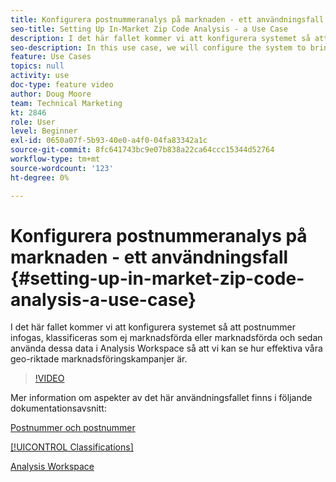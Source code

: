 ```yaml
---
title: Konfigurera postnummeranalys på marknaden - ett användningsfall
seo-title: Setting Up In-Market Zip Code Analysis - a Use Case
description: I det här fallet kommer vi att konfigurera systemet så att postnummer infogas, klassificeras som ej marknadsförda eller marknadsförda och sedan använda dessa data i Analysis Workspace så att vi kan se hur effektiva våra geo-riktade marknadsföringskampanjer är.
seo-description: In this use case, we will configure the system to bring in zip codes, classify them as in-market or out-of-market, and then use this data in Analysis Workspace so that we can see the effectiveness of our geo-targeted marketing campaigns.
feature: Use Cases
topics: null
activity: use
doc-type: feature video
author: Doug Moore
team: Technical Marketing
kt: 2846
role: User
level: Beginner
exl-id: 0650a07f-5b93-40e0-a4f0-04fa83342a1c
source-git-commit: 8fc641743bc9e07b838a22ca64ccc15344d52764
workflow-type: tm+mt
source-wordcount: '123'
ht-degree: 0%

---
```


# Konfigurera postnummeranalys på marknaden - ett användningsfall {#setting-up-in-market-zip-code-analysis-a-use-case}

I det här fallet kommer vi att konfigurera systemet så att postnummer infogas, klassificeras som ej marknadsförda eller marknadsförda och sedan använda dessa data i Analysis Workspace så att vi kan se hur effektiva våra geo-riktade marknadsföringskampanjer är.

>[!VIDEO](https://video.tv.adobe.com/v/27052/?quality=12&learn=on)

Mer information om aspekter av det här användningsfallet finns i följande dokumentationsavsnitt:

[Postnummer och postnummer](https://experienceleague.adobe.com/docs/analytics/components/dimensions/zip-code.html?lang=sv-SE)

[[!UICONTROL Classifications]](https://experienceleague.adobe.com/docs/analytics/components/classifications/c-classifications.html?lang=sv-SE)

[Analysis Workspace](https://experienceleague.adobe.com/docs/analytics/analyze/analysis-workspace/home.html?lang=sv-SE)
